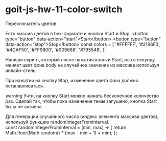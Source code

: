 # goit-js-hw-11-color-switch
Переключатель цветов.

Есть массив цветов в hex-формате и кнопки Start и Stop.  &lt;button type="button" data-action="start">Start&lt;/button> &lt;button type="button" data-action="stop">Stop&lt;/button> const colors = [   '#FFFFFF',   '#2196F3',   '#4CAF50',   '#FF9800',   '#009688',   '#795548', ];

Напиши скрипт, который после нажатия кнопки Start, раз в секунду меняет цвет фона body на случайное значение из массива используя инлайн-стиль.

При нажатии на кнопку Stop, изменение цвета фона должно останавливаться.  

warning 
Учти, на кнопку Start можно нажать бесконечное количество раз. Сделай так, чтобы пока изменение темы запушено, кнопка Start была не активна.  

Для генерации случайного числа (индекс элемента массива цветов), используй функцию randomIntegerFromInterval.  
const randomIntegerFromInterval = (min, max) => {   return Math.floor(Math.random() * (max - min + 1) + min); };

